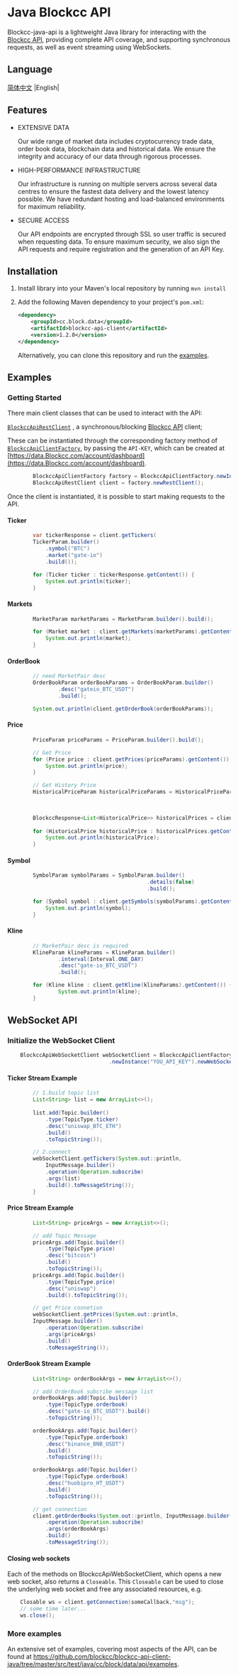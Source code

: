 # Java Blockcc API

Blockcc-java-api is a lightweight Java library for interacting with the [Blockcc API](https://blockcc.gitee.io/blockcc-api-document/zh_CN/), providing complete API coverage, and supporting synchronous requests, as well as event streaming using WebSockets.

## Language

[简体中文](https://github.com/blockcc/blockcc-api-client-java/blob/master/README.zh-CN.md) |English|
## Features

- EXTENSIVE DATA

  Our wide range of market data includes cryptocurrency trade data, order book data, blockchain data and historical data. We ensure the integrity and accuracy of our data through rigorous processes. 

- HIGH-PERFORMANCE INFRASTRUCTURE

  Our infrastructure is running on multiple servers across several data centres to ensure the fastest data delivery and the lowest latency possible. We have redundant hosting and load-balanced environments for maximum reliability.

- SECURE ACCESS

  Our API endpoints are encrypted through SSL so user traffic is secured when requesting data. To ensure maximum security, we also sign the API requests and require registration and the generation of an API Key. 

## Installation

1. Install library into your Maven's local repository by running `mvn install`

2. Add the following Maven dependency to your project's `pom.xml`:

   ```xml
   <dependency>
       <groupId>cc.block.data</groupId>
       <artifactId>blockcc-api-client</artifactId>
       <version>1.2.0</version>
   </dependency>
   ```

   Alternatively, you can clone this repository and run the [examples](https://github.com/blockcc/blockcc-api-client-java/tree/master/src/test/java/cc/block/data/api/examples).

## Examples

### Getting Started

There  main client classes that can be used to interact with the API:

[`BlockccApiRestClient`](https://github.com/blockcc/blockcc-api-client-java/blob/master/src/main/java/cc/block/data/api/BlockccApiRestClient.java) , a synchronous/blocking [Blockcc API](https://blockcc.gitee.io/blockcc-api-document/en_US/#rest-api-2) client;

These can be instantiated through the corresponding factory method of [`BlockccApiClientFactory`](https://github.com/blockcc/blockcc-api-client-java/blob/master/src/main/java/cc/block/data/api/BlockccApiClientFactory.java), by passing the `API-KEY`, which can be created at [https://data.Blockcc.com/account/dashboard](https://data.Blockcc.com/account/dashboard).

```java
        BlockccApiClientFactory factory = BlockccApiClientFactory.newInstance("YOU_API_KEY");
        BlockccApiRestClient client = factory.newRestClient();
```

Once the client is instantiated, it is possible to start making requests to the API.

#### Ticker

```java
        var tickerResponse = client.getTickers(
        TickerParam.builder()
            .symbol("BTC")
            .market("gate-io")
            .build());

        for (Ticker ticker : tickerResponse.getContent()) {
            System.out.println(ticker);
        }
```

#### Markets

```java
        MarketParam marketParams = MarketParam.builder().build();

        for (Market market : client.getMarkets(marketParams).getContent()) {
        	System.out.println(market);
        }
```

#### OrderBook

```java
        // need MarketPair desc
        OrderBookParam orderBookParams = OrderBookParam.builder()
                .desc("gateio_BTC_USDT")
                .build();

        System.out.println(client.getOrderBook(orderBookParams));
```

#### Price

```java
        PriceParam priceParams = PriceParam.builder().build();

        // Get Price
        for (Price price : client.getPrices(priceParams).getContent()) {
            System.out.println(price);
        }

        // Get History Price
        HistoricalPriceParam historicalPriceParams = HistoricalPriceParam.builder()
                                                                        .slug("ethereum")
                                                                        .build();

        BlockccResponse<List<HistoricalPrice>> historicalPrices = client.getHistoricalPrice(historicalPriceParams);
        
        for (HistoricalPrice historicalPrice : historicalPrices.getContent()) {
            System.out.println(historicalPrice);
        }
```

#### Symbol

```java
        SymbolParam symbolParams = SymbolParam.builder()
                                            .details(false)
                                            .build();

        for (Symbol symbol : client.getSymbols(symbolParams).getContent()) {
            System.out.println(symbol);
        }
```

#### Kline

```java
        // MarketPair desc is required
        KlineParam klineParams = KlineParam.builder()
                .interval(Interval.ONE_DAY)
                .desc("gate-io_BTC_USDT")
                .build();

        for (Kline kline : client.getKline(klineParams).getContent()) {
                System.out.println(kline);
        }
```

## WebSocket API

### Initialize the WebSocket Client

```java
    BlockccApiWebSocketClient webSocketClient = BlockccApiClientFactory
    							.newInstance("YOU_API_KEY").newWebSocketClient();
```

#### Ticker Stream Example

```java
        // 1.build topic list
        List<String> list = new ArrayList<>();
        
        list.add(Topic.builder()
            .type(TopicType.ticker)
            .desc("uniswap_BTC_ETH")
            .build()
            .toTopicString());

        // 2.connect 
        webSocketClient.getTickers(System.out::println,
            InputMessage.builder()
            .operation(Operation.subscribe)
            .args(list)
            .build().toMessageString());
        }
```

#### Price Stream Example

```java
        List<String> priceArgs = new ArrayList<>();

        // add Topic Message
        priceArgs.add(Topic.builder()
            .type(TopicType.price)
            .desc("bitcoin")
            .build()
            .toTopicString());
        priceArgs.add(Topic.builder()
            .type(TopicType.price)
            .desc("uniswap")
            .build().toTopicString());

        // get Price connetion
        webSocketClient.getPrices(System.out::println,
        InputMessage.builder()
            .operation(Operation.subscribe)
            .args(priceArgs)
            .build()
            .toMessageString());
```

#### OrderBook Stream Example

```java
        List<String> orderBookArgs = new ArrayList<>();

        // add OrderBook subcribe message list
        orderBookArgs.add(Topic.builder()
            .type(TopicType.orderbook)
            .desc("gate-io_BTC_USDT").build()
            .toTopicString());

        orderBookArgs.add(Topic.builder()
            .type(TopicType.orderbook)
            .desc("binance_BNB_USDT")
            .build()
            .toTopicString());

        orderBookArgs.add(Topic.builder()
            .type(TopicType.orderbook)
            .desc("huobipro_HT_USDT")
            .build()
            .toTopicString());

        // get connection
        client.getOrderBooks(System.out::println, InputMessage.builder()
            .operation(Operation.subscribe)
            .args(orderBookArgs)
            .build()
            .toMessageString());
```

#### Closing web sockets

Each of the methods on BlockccApiWebSocketClient, which opens a new web socket, also returns a `Closeable`.
This `Closeable` can be used to close the underlying web socket and free any associated resources, e.g.

```java
	Closable ws = client.getConnection(someCallback,"msg");
	// some time later...
	ws.close();
```

### More examples

An extensive set of examples, covering most aspects of the API, can be found at https://github.com/blockcc/blockcc-api-client-java/tree/master/src/test/java/cc/block/data/api/examples.
